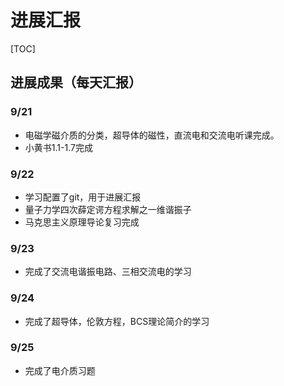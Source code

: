 # 进展汇报

[TOC]

## 进展成果（每天汇报）

### 9/21

+ 电磁学磁介质的分类，超导体的磁性，直流电和交流电听课完成。
+ 小黄书1.1-1.7完成

### 9/22

+ 学习配置了git，用于进展汇报
+ 量子力学四次薛定谔方程求解之一维谐振子
+ 马克思主义原理导论复习完成


### 9/23

+ 完成了交流电谐振电路、三相交流电的学习

### 9/24

+ 完成了超导体，伦敦方程，BCS理论简介的学习

### 9/25

+ 完成了电介质习题
